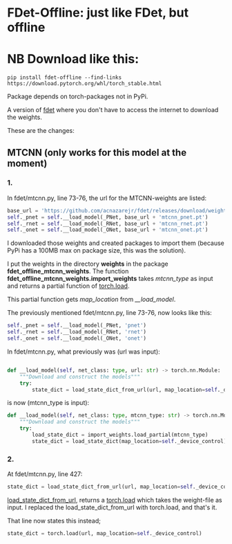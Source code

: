 # FDet-Offline: just like FDet, but offline

# NB Download like this: 
```console
pip install fdet-offline --find-links https://download.pytorch.org/whl/torch_stable.html
```

Package depends on torch-packages not in PyPi.

A version of [fdet](https://github.com/acnazarejr/fdet)
where you don't have to access the internet to download the weights.

These are the changes:

## MTCNN (only works for this model at the moment)
### 1.

In fdet/mtcnn.py, line 73-76, the url for the MTCNN-weights are listed:

```python
base_url = 'https://github.com/acnazarejr/fdet/releases/download/weights/'
self._pnet = self.__load_model(_PNet, base_url + 'mtcnn_pnet.pt')
self._rnet = self.__load_model(_RNet, base_url + 'mtcnn_rnet.pt')
self._onet = self.__load_model(_ONet, base_url + 'mtcnn_onet.pt')
```
I downloaded those weights and created packages to import them (because PyPi has a 100MB max on package size, this was the solution).

I put the weights in the directory **weights** in the package **fdet_offline_mtcnn_weights**.
The function **fdet_offline_mtcnn_weights.import_weights** takes *mtcnn_type* as input
and returns a partial function of [torch.load](https://pytorch.org/docs/stable/generated/torch.load.html#torch.load).

This partial function gets *map_location* from *__load_model*.

The previously mentioned fdet/mtcnn.py, line 73-76, now looks like this:

```python
self._pnet = self.__load_model(_PNet, 'pnet')
self._rnet = self.__load_model(_RNet, 'rnet')
self._onet = self.__load_model(_ONet, 'onet')
```

In fdet/mtcnn.py, what previously was (url was input):

```python

def __load_model(self, net_class: type, url: str) -> torch.nn.Module:
    """Download and construct the models"""
    try:
        state_dict = load_state_dict_from_url(url, map_location=self._device_control)
```

is now (mtcnn_type is input):


```python
def __load_model(self, net_class: type, mtcnn_type: str) -> torch.nn.Module:
    """Download and construct the models"""
    try:
        load_state_dict = import_weights.load_partial(mtcnn_type)
        state_dict = load_state_dict(map_location=self._device_control)
```


### 2.

At fdet/mtcnn.py, line 427:

```python
state_dict = load_state_dict_from_url(url, map_location=self._device_control)
```

[load_state_dict_from_url](https://pytorch.org/docs/stable/_modules/torch/hub.html#load_state_dict_from_url), returns a [torch.load](https://pytorch.org/docs/stable/generated/torch.load.html#torch.load) which takes the weight-file as input.
I replaced the load_state_dict_from_url with torch.load, and that's it. 

That line now states this instead;

```python
state_dict = torch.load(url, map_location=self._device_control)
```
